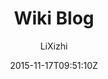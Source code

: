 ---
title: "Wiki Blog"
github: https://github.com/lixizhi/lixizhi.github.io
demo: http://lixizhi.github.io/
author: LiXizhi
draft: true
ssg:
  - Jekyll
cms:
  - No Cms
date: 2015-11-17T09:51:10Z
github_branch: master
---